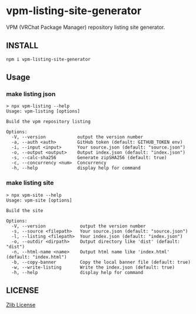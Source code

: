 # vpm-listing-site-generator

VPM (VRChat Package Manager) repository listing site generator.

## INSTALL

```
npm i vpm-listing-site-generator
```

## Usage

### make listing json

```
> npx vpm-listing --help
Usage: vpm-listing [options]

Build the vpm repository listing

Options:
  -V, --version            output the version number
  -a, --auth <auth>        GitHub token (default: GITHUB_TOKEN env)
  -i, --input <input>      Your source.json (default: "source.json")
  -o, --output <output>    Output index.json (default: "index.json")
  -s, --calc-sha256        Generate zipSHA256 (default: true)
  -c, --concurrency <num>  Concurrency
  -h, --help               display help for command
```

### make listing site

```
> npx vpm-site --help    
Usage: vpm-site [options]

Build the site

Options:
  -V, --version             output the version number
  -s, --source <filepath>   Your source.json (default: "source.json")
  -l, --listing <filepath>  Your index.json (default: "index.json")
  -o, --outdir <dirpath>    Output directory like 'dist' (default: "dist")
  -n, --html-name <name>    Output html name like 'index.html' (default: "index.html")
  -b, --copy-banner         Copy the local banner file (default: true)
  -w, --write-listing       Write the index.json (default: true)
  -h, --help                display help for command
```

## LICENSE

[Zlib License](LICENSE)
